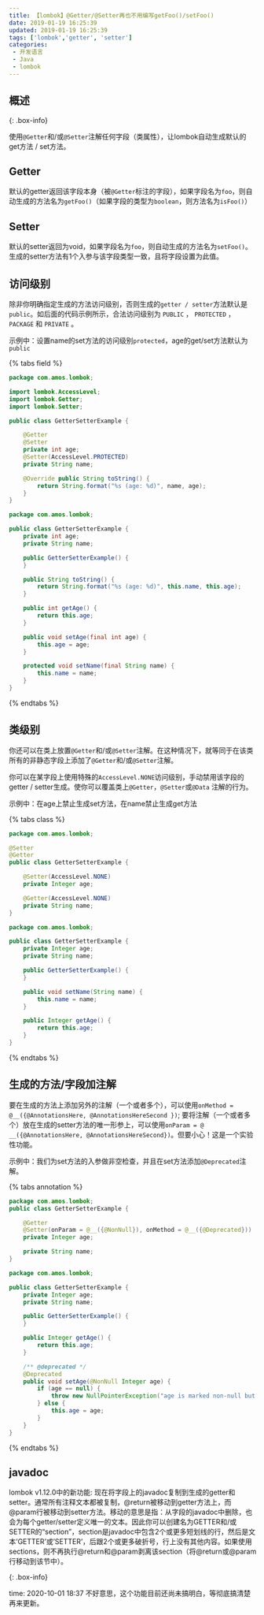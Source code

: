 ```yaml
---
title: 【lombok】@Getter/@Setter再也不用编写getFoo()/setFoo()
date: 2019-01-19 16:25:39
updated: 2019-01-19 16:25:39
tags: ['lombok','getter', 'setter']
categories: 
 - 开发语言
 - Java
 - lombok
---
```



## 概述

{: .box-info}

使用`@Getter`和/或`@Setter`注解任何字段（类属性），让lombok自动生成默认的get方法 / set方法。


## Getter

默认的getter返回该字段本身（被`@Getter`标注的字段），如果字段名为`foo`，则自动生成的方法名为`getFoo()`（如果字段的类型为`boolean`，则方法名为`isFoo()`）

## Setter

默认的setter返回为void，如果字段名为`foo`，则自动生成的方法名为`setFoo()`。生成的setter方法有1个入参与该字段类型一致，且将字段设置为此值。

## 访问级别

除非你明确指定生成的方法访问级别，否则生成的`getter / setter`方法默认是`public`。如后面的代码示例所示，合法访问级别为 ` PUBLIC ` ， ` PROTECTED ` ， ` PACKAGE ` 和 ` PRIVATE ` 。

示例中：设置name的set方法的访问级别`protected`，age的get/set方法默认为`public`

{% tabs field %}
<!-- tab 源码 -->
```java
package com.amos.lombok;

import lombok.AccessLevel;
import lombok.Getter;
import lombok.Setter;

public class GetterSetterExample {

    @Getter
    @Setter
    private int age;
    @Setter(AccessLevel.PROTECTED)
    private String name;

    @Override public String toString() {
        return String.format("%s (age: %d)", name, age);
    }
}
```
<!-- endtab  -->

<!-- tab 编译后 -->
```java
package com.amos.lombok;

public class GetterSetterExample {
    private int age;
    private String name;

    public GetterSetterExample() {
    }

    public String toString() {
        return String.format("%s (age: %d)", this.name, this.age);
    }

    public int getAge() {
        return this.age;
    }

    public void setAge(final int age) {
        this.age = age;
    }

    protected void setName(final String name) {
        this.name = name;
    }
}
```
<!-- endtab  -->
{% endtabs %}

## 类级别

你还可以在类上放置`@Getter`和/或`@Setter`注解。在这种情况下，就等同于在该类所有的非静态字段上添加了`@Getter`和/或`@Setter`注解。

你可以在某字段上使用特殊的`AccessLevel.NONE`访问级别，手动禁用该字段的getter / setter生成。使你可以覆盖类上`@Getter`，`@Setter`或`@Data` 注解的行为。

示例中：在age上禁止生成set方法，在name禁止生成get方法

{% tabs class %}
<!-- tab 源码 -->
```java
package com.amos.lombok;

@Setter
@Getter
public class GetterSetterExample {

    @Setter(AccessLevel.NONE)
    private Integer age;

    @Getter(AccessLevel.NONE)
    private String name;
}
```
<!-- endtab -->
<!-- tab 编译后 -->
```java
package com.amos.lombok;

public class GetterSetterExample {
    private Integer age;
    private String name;

    public GetterSetterExample() {
    }

    public void setName(String name) {
        this.name = name;
    }

    public Integer getAge() {
        return this.age;
    }
}
```
<!-- endtab -->
{% endtabs %}

## 生成的方法/字段加注解

要在生成的方法上添加另外的注解（一个或者多个），可以使用`onMethod = @__({@AnnotationsHere, @AnnotationsHereSecond })`; 要将注解（一个或者多个）放在生成的setter方法的唯一形参上，可以使用`onParam = @ __({@AnnotationsHere, @AnnotationsHereSecond})`。但要小心！这是一个实验性功能。

示例中：我们为set方法的入参做非空检查，并且在set方法添加`@Deprecated`注解。

{% tabs annotation %}
<!-- tab 源码 -->
```java
package com.amos.lombok;
public class GetterSetterExample {

    @Getter
    @Setter(onParam = @__({@NonNull}), onMethod = @__({@Deprecated}))
    private Integer age;

    private String name;
}
```
<!-- endtab -->
<!-- tab 编译后 -->
```java
package com.amos.lombok;

public class GetterSetterExample {
    private Integer age;
    private String name;

    public GetterSetterExample() {
    }

    public Integer getAge() {
        return this.age;
    }

    /** @deprecated */
    @Deprecated
    public void setAge(@NonNull Integer age) {
        if (age == null) {
            throw new NullPointerException("age is marked non-null but is null");
        } else {
            this.age = age;
        }
    }
}
```
<!-- endtab -->
{% endtabs %}

## javadoc

lombok v1.12.0中的新功能: 现在将字段上的javadoc复制到生成的getter和setter。通常所有注释文本都被复制，@return被移动到getter方法上，而@param行被移动到setter方法。移动的意思是指：从字段的javadoc中删除，也会为每个getter/setter定义唯一的文本。因此你可以创建名为GETTER和/或SETTER的“section”，section是javadoc中包含2个或更多短划线的行，然后是文本’GETTER’或’SETTER’，后跟2个或更多破折号，行上没有其他内容。如果使用sections，则不再执行@return和@param剥离该section（将@return或@param行移动到该节中）。

{: .box-info}

time: 2020-10-01 18:37
不好意思，这个功能目前还尚未搞明白，等彻底搞清楚再来更新。

